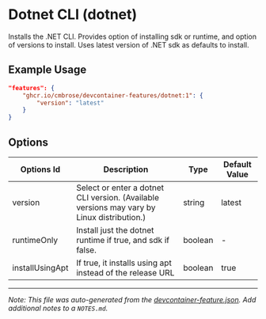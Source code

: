 
# Dotnet CLI (dotnet)

Installs the .NET CLI. Provides option of installing sdk or runtime, and option of versions to install. Uses latest version of .NET sdk as defaults to install.

## Example Usage

```json
"features": {
    "ghcr.io/cmbrose/devcontainer-features/dotnet:1": {
        "version": "latest"
    }
}
```

## Options

| Options Id | Description | Type | Default Value |
|-----|-----|-----|-----|
| version | Select or enter a dotnet CLI version. (Available versions may vary by Linux distribution.) | string | latest |
| runtimeOnly | Install just the dotnet runtime if true, and sdk if false. | boolean | - |
| installUsingApt | If true, it installs using apt instead of the release URL | boolean | true |



---

_Note: This file was auto-generated from the [devcontainer-feature.json](https://github.com/cmbrose/devcontainer-features/blob/main/src/dotnet/devcontainer-feature.json).  Add additional notes to a `NOTES.md`._
